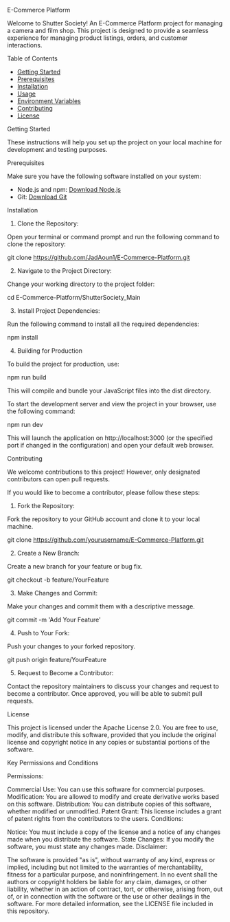 E-Commerce Platform

Welcome to Shutter Society! An E-Commerce Platform project for managing a camera and film shop. This project is designed to provide a seamless experience for managing product listings, orders, and customer interactions.

Table of Contents

- [Getting Started](getting-started)
- [Prerequisites](prerequisites)
- [Installation](installation)
- [Usage](usage)
- [Environment Variables](environment-variables)
- [Contributing](contributing)
- [License](license)


Getting Started

These instructions will help you set up the project on your local machine for development and testing purposes.

Prerequisites

Make sure you have the following software installed on your system:

- Node.js and npm: [Download Node.js](https://nodejs.org/)
- Git: [Download Git](https://git-scm.com/)

 Installation

1. Clone the Repository:

 Open your terminal or command prompt and run the following command to clone the repository:

 
 git clone https://github.com/JadAoun1/E-Commerce-Platform.git
 

2. Navigate to the Project Directory:

 Change your working directory to the project folder:

 
 cd E-Commerce-Platform/ShutterSociety_Main
 

3. Install Project Dependencies:

 Run the following command to install all the required dependencies:

 
 npm install



4. Building for Production

To build the project for production, use:

npm run build



This will compile and bundle your JavaScript files into the dist directory.
 
To start the development server and view the project in your browser, use the following command:

npm run dev


This will launch the application on http://localhost:3000 (or the specified port if changed in the configuration) and open your default web browser.










Contributing

We welcome contributions to this project! However, only designated contributors can open pull requests. 

If you would like to become a contributor, please follow these steps:


1. Fork the Repository:

 Fork the repository to your GitHub account and clone it to your local machine.

 
 git clone https://github.com/yourusername/E-Commerce-Platform.git
 

2. Create a New Branch:

 Create a new branch for your feature or bug fix.

 
 git checkout -b feature/YourFeature
 

3. Make Changes and Commit:

 Make your changes and commit them with a descriptive message.

 
 git commit -m 'Add Your Feature'
 

4. Push to Your Fork:

 Push your changes to your forked repository.

 
 git push origin feature/YourFeature
 

5. Request to Become a Contributor:

 Contact the repository maintainers to discuss your changes and request to become a contributor. Once approved, you will be able to submit pull requests.











License

This project is licensed under the Apache License 2.0. You are free to use, modify, and distribute this software, provided that you include the original license and copyright notice in any copies or substantial portions of the software.

Key Permissions and Conditions

Permissions:

Commercial Use: You can use this software for commercial purposes.
Modification: You are allowed to modify and create derivative works based on this software.
Distribution: You can distribute copies of this software, whether modified or unmodified.
Patent Grant: This license includes a grant of patent rights from the contributors to the users.
Conditions:

Notice: You must include a copy of the license and a notice of any changes made when you distribute the software.
State Changes: If you modify the software, you must state any changes made.
Disclaimer:

The software is provided "as is", without warranty of any kind, express or implied, including but not limited to the warranties of merchantability, fitness for a particular purpose, and noninfringement. In no event shall the authors or copyright holders be liable for any claim, damages, or other liability, whether in an action of contract, tort, or otherwise, arising from, out of, or in connection with the software or the use or other dealings in the software.
For more detailed information, see the LICENSE file included in this repository.
